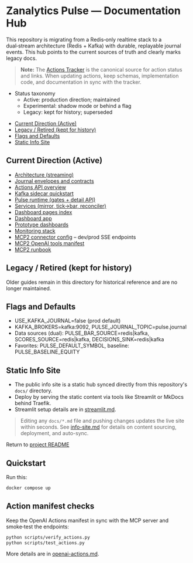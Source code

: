 Zanalytics Pulse — Documentation Hub
===================================

This repository is migrating from a Redis‑only realtime stack to a dual‑stream
architecture (Redis + Kafka) with durable, replayable journal events. This hub
points to the current sources of truth and clearly marks legacy docs.

> **Note:** The [Actions Tracker](actions-tracker.md) is the canonical source for action status and links. When updating actions, keep schemas, implementation code, and documentation in sync with the tracker.

- Status taxonomy
  - Active: production direction; maintained
  - Experimental: shadow mode or behind a flag
  - Legacy: kept for history; superseded

<!-- TOC -->
- [Current Direction (Active)](#current-direction-active)
- [Legacy / Retired (kept for history)](#legacy-retired-kept-for-history)
- [Flags and Defaults](#flags-and-defaults)
- [Static Info Site](#static-info-site)
<!-- /TOC -->

Current Direction (Active)
--------------------------

- [Architecture (streaming)](architecture_pulse_streaming.md)
- [Journal envelopes and contracts](journal_envelopes.md)
- [Actions API overview](ACTIONS_API_OVERVIEW.md)
- [Kafka sidecar quickstart](../ops/kafka/quickstart.md)
- [Pulse runtime (gates + detail API)](../backend/django/app/nexus/pulse/README.md)
- [Services (mirror, tick→bar, reconciler)](../services/README.md)
- [Dashboard pages index](../dashboard/pages/README.md)
- [Dashboard app](../dashboard/README.md)
- [Prototype dashboards](../dashboards/README.md)
- [Monitoring stack](monitoring.md)
- [MCP2 connector config](connectors/mcp2_connector.yaml) – dev/prod SSE endpoints
- [MCP2 OpenAI tools manifest](connectors/actions_openai_mcp2.yaml)
- [MCP2 runbook](runbooks/mcp2.md)

Legacy / Retired (kept for history)
-----------------------------------

Older guides remain in this directory for historical reference and are no longer maintained.

Flags and Defaults
------------------

- USE_KAFKA_JOURNAL=false (prod default)
- KAFKA_BROKERS=kafka:9092, PULSE_JOURNAL_TOPIC=pulse.journal
- Data sources (dual): PULSE_BAR_SOURCE=redis|kafka, SCORES_SOURCE=redis|kafka, DECISIONS_SINK=redis|kafka
- Favorites: PULSE_DEFAULT_SYMBOL, baseline: PULSE_BASELINE_EQUITY


Static Info Site
----------------

- The public info site is a static hub synced directly from this repository's `docs/` directory.
- Deploy by serving the static content via tools like Streamlit or MkDocs behind Traefik.
- Streamlit setup details are in [streamlit.md](streamlit.md).

> Editing any `docs/*.md` file and pushing changes updates the live site within seconds. See [info-site.md](info-site.md) for details on content sourcing, deployment, and auto-sync.

Return to [project README](../README.md)


## Quickstart

Run this:

```bash
docker compose up
```

## Action manifest checks

Keep the OpenAI Actions manifest in sync with the MCP server and smoke‑test the endpoints:

```bash
python scripts/verify_actions.py
python scripts/test_actions.py
```

More details are in [openai-actions.md](openai-actions.md).
